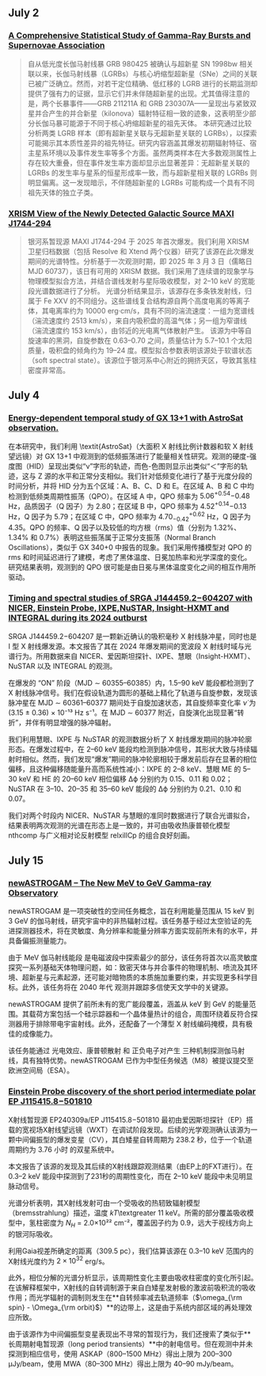 ## July 2
### [A Comprehensive Statistical Study of Gamma-Ray Bursts and Supernovae Association](https://arxiv.org/pdf/2506.22914v1)
> 自从低光度长伽马射线暴 GRB 980425 被确认与超新星 SN 1998bw 相关联以来，长伽马射线暴（LGRBs）与核心坍缩型超新星（SNe）之间的关联已被广泛确立。然而，对若干定位精确、低红移的 LGRB 进行的长期监测却提供了强有力的证据，显示它们并未伴随超新星的出现。尤其值得注意的是，两个长暴事件——GRB 211211A 和 GRB 230307A——呈现出与紧致双星并合产生的并合新星（kilonova）辐射特征相一致的迹象，这表明至少部分长伽马暴可能源于不同于核心坍缩超新星的祖先天体。
本研究通过比较分析两类 LGRB 样本（即有超新星关联与无超新星关联的 LGRBs），以探索可能揭示其本质性差异的祖先特征。研究内容涵盖其爆发初期辐射特征、宿主星系环境以及事件发生率等多个方面。虽然两类样本在大多数观测属性上存在较大重叠，但在事件发生率方面却显示出显著差异：无超新星关联的 LGRBs 的发生率与星系的恒星形成率一致，而与超新星相关联的 LGRBs 则明显偏离。这一发现暗示，不伴随超新星的 LGRBs 可能构成一个具有不同祖先天体的独立子类。

### [XRISM View of the Newly Detected Galactic Source MAXI J1744-294](https://arxiv.org/pdf/2506.22964v1)
> 银河系暂现源 MAXI J1744-294 于 2025 年首次爆发。我们利用 XRISM 卫星归档数据（包括 Resolve 和 Xtend 两个仪器）研究了该源在此次爆发期间的光谱特性。分析基于一次观测时期，即 2025 年 3 月 3 日（儒略日 MJD 60737），该日有可用的 XRISM 数据。我们采用了连续谱的现象学与物理模型拟合方法，并结合谱线发射与星际吸收模型，对 2–10 keV 的宽能段光谱数据进行了分析。
光谱分析结果显示，该源存在多条铁发射线，归属于 Fe XXV 的不同组分。这些谱线复合结构源自两个高度电离的等离子体，其电离率约为 10000 erg·cm/s，具有不同的湍流速度：一组为宽谱线（湍流速度约 2513 km/s），来自内吸积盘的高温气体；另一组为窄谱线（湍流速度约 153 km/s），由邻近的光电离气体散射产生。
该源为中等自旋速率的黑洞，自旋参数在 0.63–0.70 之间，质量估计为 5.7–10.1 个太阳质量，吸积盘的倾角约为 19–24 度。模型拟合参数表明该源处于软谱状态（soft spectral state）。该源位于银河系中心附近的拥挤天区，导致其氢柱密度非常高。

## July 4
### [Energy-dependent temporal study of GX 13+1 with AstroSat observation.](https://arxiv.org/pdf/2507.00626v1)

在本研究中，我们利用 \textit{AstroSat}（大面积 X 射线比例计数器和软 X 射线望远镜）对 GX 13+1 中观测到的低频振荡进行了能量相关性研究。观测的硬度-强度图（HID）呈现出类似“ν”字形的轨迹，而色-色图则显示出类似“＜”字形的轨迹，这与 Z 源的水平和正常分支相似。我们针对低频变化进行了基于光度分段的时间分析，并将 HID 分为五个区域：A、B、C、D 和 E。在区域 A、B 和 C 中均检测到低频类周期性振荡（QPO）。在区域 A 中，QPO 频率为 $5.06^{+0.54}{-0.48}$ Hz，品质因子（Q 因子）为 2.80；在区域 B 中，QPO 频率为 $4.52^{+0.14}{-0.13}$ Hz，Q 因子为 5.79；在区域 C 中，QPO 频率为 $4.70^{+0.62}_{-0.42}$ Hz，Q 因子为 4.35。QPO 的频率、Q 因子以及较低的均方根（rms）值（分别为 1.32%、1.34% 和 0.7%）表明这些振荡属于正常分支振荡（Normal Branch Oscillations），类似于 GX 340+0 中报告的现象。我们采用传播模型对 QPO 的 rms 和时间延迟进行了建模，考虑了黑体温度、日冕加热率和光学深度的变化。研究结果表明，观测到的 QPO 很可能是由日冕与黑体温度变化之间的相互作用所驱动。

### [Timing and spectral studies of SRGA J144459.2−604207 with NICER, Einstein Probe, IXPE,NuSTAR, Insight-HXMT and INTEGRAL during its 2024 outburst](https://arxiv.org/pdf/2507.00793v1)

SRGA J144459.2−604207 是一颗新近确认的吸积毫秒 X 射线脉冲星，同时也是 I 型 X 射线爆发源。本文报告了其在 2024 年爆发期间的宽波段 X 射线时域与光谱行为。所用数据来自 NICER、爱因斯坦探针、IXPE、慧眼（Insight-HXMT）、NuSTAR 以及 INTEGRAL 的观测。

在爆发的 “ON” 阶段（MJD ∼ 60355–60385）内，1.5–90 keV 能段都检测到了 X 射线脉冲信号。我们在假设轨道为圆形的基础上精化了轨道与自旋参数，发现该脉冲星在 MJD ∼ 60361–60377 期间处于自旋加速状态，其自旋频率变化率 $\dot{\nu}$ 为 (3.15 ± 0.36) × 10⁻¹³ Hz s⁻¹。在 MJD ∼ 60377 附近，自旋演化出现显著“转折”，并伴有明显增强的脉冲辐射。

我们利用慧眼、IXPE 与 NuSTAR 的观测数据分析了 X 射线爆发期间的脉冲轮廓形态。在爆发过程中，在 2–60 keV 能段均检测到脉冲信号，其形状大致与持续辐射时相似。然而，我们发现“爆发”期间的脉冲轮廓相较于爆发前后存在显著的相位偏移，且这种偏移随能量升高而系统性减小：IXPE 的 2–8 keV、慧眼 ME 的 5–30 keV 和 HE 的 20–60 keV 相位偏移 ∆ϕ 分别约为 0.15、0.11 和 0.02；NuSTAR 在 3–10、20–35 和 35–60 keV 能段的 ∆ϕ 分别约为 0.21、0.10 和 0.07。

我们对两个时段内 NICER、NuSTAR 与慧眼的准同时数据进行了联合光谱拟合，结果表明两次观测的光谱在形态上是一致的，并可由吸收热康普顿化模型 nthcomp 与广义相对论反射模型 relxillCp 的组合良好刻画。

## July 15
### [newASTROGAM – The New MeV to GeV Gamma-ray Observatory](https://arxiv.org/pdf/2507.08133v1)

newASTROGAM 是一项突破性的空间任务概念，旨在利用能量范围从 15 keV 到 3 GeV 的伽马射线，研究宇宙中的非热辐射过程。该任务基于经过太空验证的先进探测器技术，将在灵敏度、角分辨率和能量分辨率方面实现前所未有的水平，并具备偏振测量能力。

由于 MeV 伽马射线能段 是电磁波段中探索最少的部分，该任务将首次以高灵敏度探究一系列基础天体物理问题，如：致密天体与并合事件的物理机制、喷流及其环境、超新星与元素起源，还可能对暗物质的本质施加重要约束，并实现更多科学目标。此外，该任务将在 2040 年代 观测并跟踪多信使天文学中的关键源。

newASTROGAM 提供了前所未有的宽广能段覆盖，涵盖从 keV 到 GeV 的能量范围。其载荷方案包括一个硅示踪器和一个晶体量热计的组合，周围环绕着反符合探测器用于排除带电宇宙射线。此外，还配备了一个薄型 X 射线编码掩模，具有极佳的成像能力。

该任务能通过 光电效应、康普顿散射 和 正负电子对产生 三种机制探测伽马射线，具有独特优势。newASTROGAM 已作为中型任务候选（M8）被提议提交至 欧洲空间局（ESA）。

### [Einstein Probe discovery of the short period intermediate polar EP J115415.8−501810](https://arxiv.org/pdf/2507.08304v2)

X射线暂现源 EP240309a/EP J115415.8$-$501810 最初由爱因斯坦探针（EP）搭载的宽视场X射线望远镜（WXT）在调试阶段发现。后续的光学观测确认该源为一颗中间偏振型的爆发变星（CV），其白矮星自转周期为 238.2 秒，位于一个轨道周期约为 3.76 小时 的双星系统中。

本文报告了该源的发现及其后续的X射线跟踪观测结果（由EP上的FXT进行）。在 0.3–2 keV 能段中探测到了231秒的周期性变化，而在 2–10 keV 能段中未见明显脉动信号。

光谱分析表明，其X射线发射可由一个受吸收的热轫致辐射模型（bremsstrahlung）描述，温度 $kT$\textgreater 11 keV。所需的部分覆盖吸收模型中，氢柱密度为 $N_H$ = 2.0×10²² cm⁻²，覆盖因子约为 0.9，远大于视线方向上的银河际吸收。

利用Gaia视差所确定的距离（309.5 pc），我们估算该源在 0.3–10 keV 范围内的X射线光度约为 $2×10^{32}$ erg/s。

此外，相位分解的光谱分析显示，该周期性变化主要由吸收柱密度的变化所引起。在该解释框架中，X射线的自转调制源于来自白矮星发射极的激波前吸积流的吸收作用；而光学辐射的调制则发生在**自转频率减去轨道频率（$\omega_{\rm spin} - \Omega_{\rm orbit}$）**的边带上，这是由于系统内部区域的再处理效应所致。

由于该源作为中间偏振型变星表现出不寻常的暂现行为，我们还搜索了类似于**长周期射电暂现源（long period transients）**中的射电信号。但在观测中并未探测到相应信号，使用 ASKAP（800–1500 MHz）得出上限为 200–300 μJy/beam，使用 MWA（80–300 MHz）得出上限为 40–90 mJy/beam。
